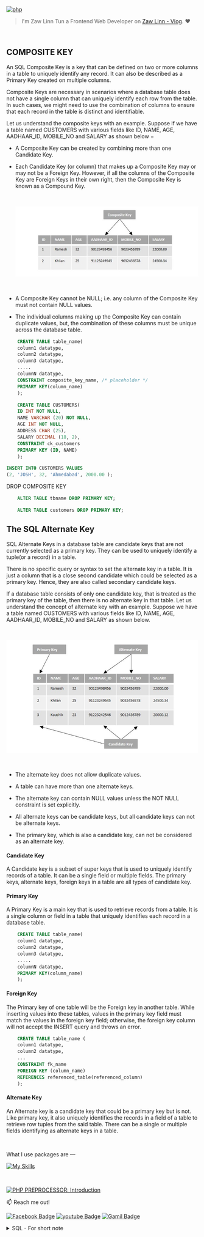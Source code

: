 [![php](https://img.shields.io/badge/PHP-000?style=for-the-badge—=ko-fi—=white)](#)

> I'm Zaw Linn Tun a Frontend Web Developer on [Zaw Linn - Vlog](https://www.github.com/zawlinn-vlog). :heart:

<!-- #### PROJECT SIMPLE &mdash; -->

<!-- ![PROJECT_IMG](./assets/img/sample.png) -->

<br/>

## COMPOSITE KEY

An SQL Composite Key is a key that can be defined on two or more columns in a table to uniquely identify any record. It can also be described as a Primary Key created on multiple columns.

Composite Keys are necessary in scenarios where a database table does not have a single column that can uniquely identify each row from the table. In such cases, we might need to use the combination of columns to ensure that each record in the table is distinct and identifiable.

Let us understand the composite keys with an example. Suppose if we have a table named CUSTOMERS with various fields like ID, NAME, AGE, AADHAAR_ID, MOBILE_NO and SALARY as shown below −

- A Composite Key can be created by combining more than one Candidate Key.

- Each Candidate Key (or column) that makes up a Composite Key may or may not be a Foreign Key. However, if all the columns of the Composite Key are Foreign Keys in their own right, then the Composite Key is known as a Compound Key.

  <br>

  ![COMPOSITE](./assets/img/composite.jpg)

  <br>

- A Composite Key cannot be NULL; i.e. any column of the Composite Key must not contain NULL values.

- The individual columns making up the Composite Key can contain duplicate values, but, the combination of these columns must be unique across the database table.

```sql
    CREATE TABLE table_name(
    column1 datatype,
    column2 datatype,
    column3 datatype,
    .....
    columnN datatype,
    CONSTRAINT composite_key_name, /* placeholder */
    PRIMARY KEY(column_name)
    );
```

```sql
    CREATE TABLE CUSTOMERS(
    ID INT NOT NULL,
    NAME VARCHAR (20) NOT NULL,
    AGE INT NOT NULL,
    ADDRESS CHAR (25),
    SALARY DECIMAL (18, 2),
    CONSTRAINT ck_customers
    PRIMARY KEY (ID, NAME)
    );
```

```sql
INSERT INTO CUSTOMERS VALUES
(2, 'JOSH', 32, 'Ahmedabad', 2000.00 );

```

DROP COMPOSITE KEY

```sql
    ALTER TABLE tbname DROP PRIMARY KEY;
```

```sql
    ALTER TABLE customers DROP PRIMARY KEY;
```

## The SQL Alternate Key

SQL Alternate Keys in a database table are candidate keys that are not currently selected as a primary key. They can be used to uniquely identify a tuple(or a record) in a table.

There is no specific query or syntax to set the alternate key in a table. It is just a column that is a close second candidate which could be selected as a primary key. Hence, they are also called secondary candidate keys.

If a database table consists of only one candidate key, that is treated as the primary key of the table, then there is no alternate key in that table.
Let us understand the concept of alternate key with an example. Suppose we have a table named CUSTOMERS with various fields like ID, NAME, AGE, AADHAAR_ID, MOBILE_NO and SALARY as shown below.

<br>

![ALTERNATE](./assets/img/alternate.jpg)

<br>

- The alternate key does not allow duplicate values.

- A table can have more than one alternate keys.

- The alternate key can contain NULL values unless the NOT NULL constraint is set explicitly.

- All alternate keys can be candidate keys, but all candidate keys can not be alternate keys.

- The primary key, which is also a candidate key, can not be considered as an alternate key.

#### Candidate Key

A Candidate key is a subset of super keys that is used to uniquely identify records of a table. It can be a single field or multiple fields. The primary keys, alternate keys, foreign keys in a table are all types of candidate key.

#### Primary Key

A Primary Key is a main key that is used to retrieve records from a table. It is a single column or field in a table that uniquely identifies each record in a database table.

```sql
    CREATE TABLE table_name(
    column1 datatype,
    column2 datatype,
    column3 datatype,
    .....
    columnN datatype,
    PRIMARY KEY(column_name)
    );
```

#### Foreign Key

The Primary key of one table will be the Foreign key in another table. While inserting values into these tables, values in the primary key field must match the values in the foreign key field; otherwise, the foreign key column will not accept the INSERT query and throws an error.

```sql
    CREATE TABLE table_name (
    column1 datatype,
    column2 datatype,
    ...
    CONSTRAINT fk_name
	FOREIGN KEY (column_name)
	REFERENCES referenced_table(referenced_column)
    );
```

#### Alternate Key

An Alternate key is a candidate key that could be a primary key but is not. Like primary key, it also uniquely identifies the records in a field of a table to retrieve row tuples from the said table. There can be a single or multiple fields identifying as alternate keys in a table.

  <br>

<!-- ![Screenshot of Project](./s1.png) -->

What I use packages are &mdash;

[![My Skills](https://skillicons.dev/icons?i=mysql,npm,git,github,vscode&perline=3)](https://skillicons.dev)

<br>

[![PHP PREPROCESSOR: Introduction](https://img.shields.io/badge/PHP_PREPROCESSOR_—-000?style=for-the-badge—=ko-fi—=white)](#)

📫 Reach me out!

[![Facebook Badge](https://img.shields.io/badge/-@zawlinn_vlog-1ca0f1?style=flat&labelColor=1ca0f1&logo=facebook&logoColor=white&link=https://faebook.com/zawlinn_profile)](https://facebook.com/zawlinn.vlog)
[![youtube Badge](https://img.shields.io/badge/-zawlinn_vlog-c0392b?style=flat&labelColor=c0392b&logo=youtube&logoColor=white)](https://youtube.com/@zawlinn-vlog)
[![Gamil Badge](https://img.shields.io/badge/-zawlinn.profile-c0392b?style=flat&labelColor=c0392b&logo=gmail&logoColor=white)](mailto:zawlinn.profile@gmail.com)

<!-- TODO: Add last video link -->

<details>
    <summary>
        SQL - For short note
    </summary>
    <br/>

- :earth_asia: I’m currently working at @Mae Sot Market as a sale staff
- :computer: Most used line of code git commit -m "Initial Commit"
- :brain: I’m looking for help with Outstanding Video ideas.
- :mailbox_with_mail: How to reach me: zawlinn.profile@gmail.com.
- :heart: In a relationship with React
</details>
